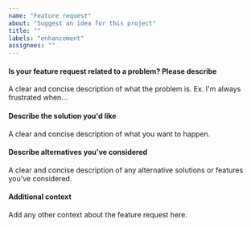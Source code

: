 ```yaml
---
name: "Feature request"
about: "Suggest an idea for this project"
title: ""
labels: "enhancement"
assignees: ""
---
```


#### Is your feature request related to a problem? Please describe

A clear and concise description of what the problem is. Ex. I'm always frustrated when...

#### Describe the solution you'd like

A clear and concise description of what you want to happen.

#### Describe alternatives you've considered

A clear and concise description of any alternative solutions or features you've considered.

#### Additional context

Add any other context about the feature request here.
